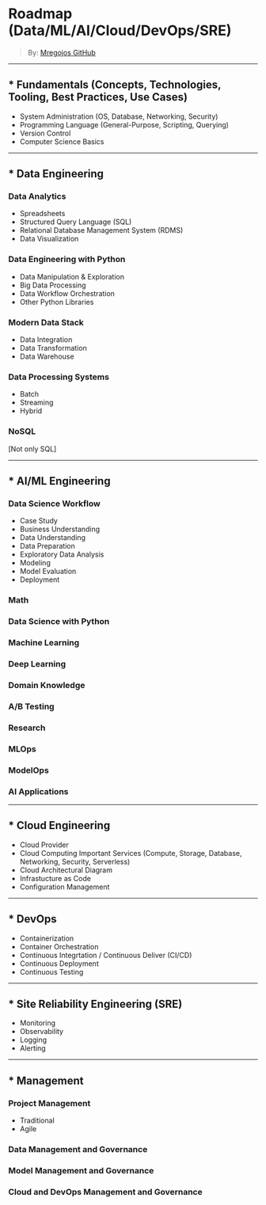 # Roadmap (Data/ML/AI/Cloud/DevOps/SRE)
> By: [Mregojos GitHub](https://github.com/Mregojos)

<!--
> About: This roadmap directs what concepts, technologies, tools to learn as a Data/ML/AI/Cloud/Devops Practitioner.
-->

___
## * Fundamentals (Concepts, Technologies, Tooling, Best Practices, Use Cases)
- System Administration (OS, Database, Networking, Security)
- Programming Language (General-Purpose, Scripting, Querying)
- Version Control
- Computer Science Basics

___
## * Data Engineering

### Data Analytics
- Spreadsheets
- Structured Query Language (SQL)
- Relational Database Management System (RDMS)
- Data Visualization

### Data Engineering with Python
- Data Manipulation & Exploration
- Big Data Processing
- Data Workflow Orchestration
- Other Python Libraries

### Modern Data Stack
- Data Integration
- Data Transformation
- Data Warehouse

### Data Processing Systems
- Batch
- Streaming
- Hybrid

### NoSQL
[Not only SQL]
___
## * AI/ML Engineering

### Data Science Workflow
- Case Study
- Business Understanding
- Data Understanding
- Data Preparation
- Exploratory Data Analysis
- Modeling
- Model Evaluation
- Deployment

### Math

### Data Science with Python

### Machine Learning

### Deep Learning

### Domain Knowledge

### A/B Testing

### Research

### MLOps

### ModelOps

### AI Applications
___
## * Cloud Engineering

- Cloud Provider
- Cloud Computing Important Services (Compute, Storage, Database, Networking, Security, Serverless)
- Cloud Architectural Diagram
- Infrastucture as Code
- Configuration Management

___
## * DevOps
- Containerization
- Container Orchestration
- Continuous Integrtation / Continuous Deliver (CI/CD)
- Continuous Deployment 
- Continuous Testing

___
## * Site Reliability Engineering (SRE)
- Monitoring
- Observability
- Logging
- Alerting

___
## * Management

### Project Management
- Traditional
- Agile

### Data Management and Governance

### Model Management and Governance

### Cloud and DevOps Management and Governance



